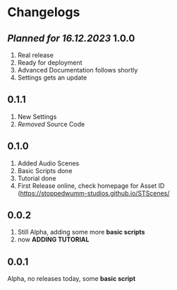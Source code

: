 # Changelogs
## *Planned for 16.12.2023* 1.0.0
1. Real release
2. Ready for deployment
3. Advanced Documentation follows shortly
4. Settings gets an update

## 0.1.1
1. New Settings
2. *Removed* Source Code

## 0.1.0
1. Added Audio Scenes
2. Basic Scripts done
3. Tutorial done
4. First Release online, check homepage for Asset ID (<https://stoppedwumm-studios.github.io/STScenes/>

## 0.0.2
1. Still Alpha, adding some more **basic scripts**
2. now **ADDING TUTORIAL**

## 0.0.1
Alpha, no releases today, some **basic script**
